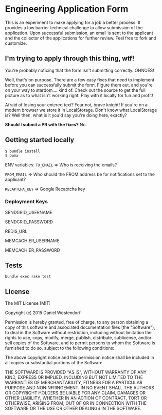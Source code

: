 # Engineering Application Form
This is an experiment to make applying for a job a better process. It provides a low barrier technical challenge to allow submission of the application. Upon successful submission, an email is sent to the applicant and the collector of the applications for further review. Feel free to fork and customize.

## I'm trying to apply through this thing, wtf!
You're probably noticing that the form isn't submitting correctly. OHNOES!

Well, that's on purpose. There are a few easy fixes that need to implement before you can successfully submit the form. Figure them out, and you're on your way to stardom.... kind of. Check out the source to get the full picture as to what isn't working right. Play with it locally for fun and profit!

Afraid of losing your entered text? Fear not, brave knight! If you're on a modern browser we store it in LocalStorage. Don't know what LocalStorage is? Well then, what is it you'd say you're doing here, exactly?

**Should I submit a PR with the fixes?** No.

## Getting started locally
```bash
$ bundle install
$ puma
```

ENV variables:
`TO_EMAIL` => Who is receiving the emails?

`FROM_EMAIL` => Who should the FROM address be for notifications set to the applicant?

`RECAPTCHA_KEY` => Google Recaptcha key


### Deployment Keys
SENDGRID_USERNAME

SENDGRID_PASSWORD

REDIS_URL

MEMCACHIER_USERNAME

MEMCACHIER_PASSWORD

## Tests
`bundle exec rake test`

## License
The MIT License (MIT)

Copyright (c) 2015 Daniel Westendorf

Permission is hereby granted, free of charge, to any person obtaining a copy
of this software and associated documentation files (the "Software"), to deal
in the Software without restriction, including without limitation the rights
to use, copy, modify, merge, publish, distribute, sublicense, and/or sell
copies of the Software, and to permit persons to whom the Software is
furnished to do so, subject to the following conditions:

The above copyright notice and this permission notice shall be included in
all copies or substantial portions of the Software.

THE SOFTWARE IS PROVIDED "AS IS", WITHOUT WARRANTY OF ANY KIND, EXPRESS OR
IMPLIED, INCLUDING BUT NOT LIMITED TO THE WARRANTIES OF MERCHANTABILITY,
FITNESS FOR A PARTICULAR PURPOSE AND NONINFRINGEMENT. IN NO EVENT SHALL THE
AUTHORS OR COPYRIGHT HOLDERS BE LIABLE FOR ANY CLAIM, DAMAGES OR OTHER
LIABILITY, WHETHER IN AN ACTION OF CONTRACT, TORT OR OTHERWISE, ARISING FROM,
OUT OF OR IN CONNECTION WITH THE SOFTWARE OR THE USE OR OTHER DEALINGS IN
THE SOFTWARE.
